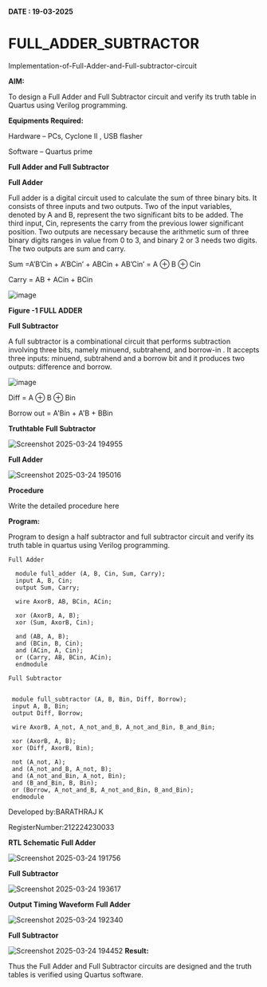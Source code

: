 **DATE : 19-03-2025**
# FULL_ADDER_SUBTRACTOR

Implementation-of-Full-Adder-and-Full-subtractor-circuit

**AIM:**

To design a Full Adder and Full Subtractor circuit and verify its truth table in Quartus using Verilog programming.

**Equipments Required:**

Hardware – PCs, Cyclone II , USB flasher

Software – Quartus prime

**Full Adder and Full Subtractor**

**Full Adder**

Full adder is a digital circuit used to calculate the sum of three binary bits. It consists of three inputs and two outputs. Two of the input variables, denoted by A and B, represent the two significant bits to be added. The third input, Cin, represents the carry from the previous lower significant position. Two outputs are necessary because the arithmetic sum of three binary digits ranges in value from 0 to 3, and binary 2 or 3 needs two digits. The two outputs are sum and carry.

Sum =A’B’Cin + A’BCin’ + ABCin + AB’Cin’ = A ⊕ B ⊕ Cin 

Carry = AB + ACin + BCin

![image](https://github.com/naavaneetha/FULL_ADDER_SUBTRACTOR/assets/154305477/0f30ba51-5ffb-4198-845f-18e054f675e7)

**Figure -1 FULL ADDER**

**Full Subtractor**

A full subtractor is a combinational circuit that performs subtraction involving three bits, namely minuend, subtrahend, and borrow-in . It accepts three inputs: minuend, subtrahend and a borrow bit and it produces two outputs: difference and borrow.

![image](https://github.com/naavaneetha/FULL_ADDER_SUBTRACTOR/assets/154305477/02b24f51-ab51-4304-9ad6-7b81ffc1ead5)

Diff = A ⊕ B ⊕ Bin 

Borrow out = A'Bin + A'B + BBin

**Truthtable**
**Full Subtractor**

![Screenshot 2025-03-24 194955](https://github.com/user-attachments/assets/d6a8f9ad-489f-42a2-8c11-835f64cce0ac)

**Full Adder**

![Screenshot 2025-03-24 195016](https://github.com/user-attachments/assets/a10c4f05-cd54-4098-92aa-bcdfeee0e42c)

**Procedure**

Write the detailed procedure here

**Program:**

 Program to design a half subtractor and full subtractor circuit and verify its truth table in quartus using Verilog programming. 
 ```
Full Adder

   module full_adder (A, B, Cin, Sum, Carry); 
   input A, B, Cin;
   output Sum, Carry;

   wire AxorB, AB, BCin, ACin;

   xor (AxorB, A, B);           
   xor (Sum, AxorB, Cin);       

   and (AB, A, B);              
   and (BCin, B, Cin);          
   and (ACin, A, Cin);          
   or (Carry, AB, BCin, ACin);  
   endmodule

 Full Subtractor

  
  module full_subtractor (A, B, Bin, Diff, Borrow);
  input A, B, Bin;
  output Diff, Borrow;

  wire AxorB, A_not, A_not_and_B, A_not_and_Bin, B_and_Bin;

  xor (AxorB, A, B);               
  xor (Diff, AxorB, Bin);          

  not (A_not, A);                
  and (A_not_and_B, A_not, B);     
  and (A_not_and_Bin, A_not, Bin); 
  and (B_and_Bin, B, Bin);         
  or (Borrow, A_not_and_B, A_not_and_Bin, B_and_Bin); 
  endmodule
``` 
 Developed by:BARATHRAJ K
 
 RegisterNumber:212224230033


**RTL Schematic**
**Full Adder**

![Screenshot 2025-03-24 191756](https://github.com/user-attachments/assets/c4ee73bc-be52-4108-b2de-dbd5d75c95bd)

**Full Subtractor**

![Screenshot 2025-03-24 193617](https://github.com/user-attachments/assets/1f94574b-c59e-41f5-ab0f-cfb0b87e01f9)

**Output Timing Waveform**
**Full Adder**

![Screenshot 2025-03-24 192340](https://github.com/user-attachments/assets/d4865cb5-26a1-400a-a47d-309852ac43d0)

**Full Subtractor**

![Screenshot 2025-03-24 194452](https://github.com/user-attachments/assets/f83614cf-3a2f-4765-b53e-37280b34588f)
**Result:**

Thus the Full Adder and Full Subtractor circuits are designed and the truth tables is verified using Quartus software.



